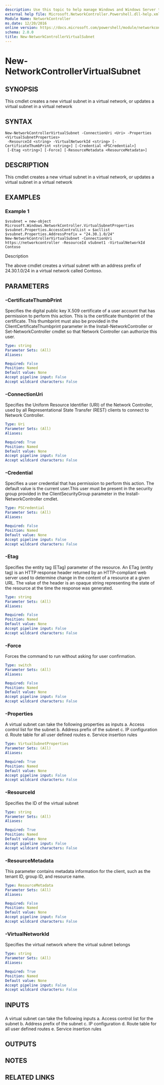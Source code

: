 ```yaml
---
description: Use this topic to help manage Windows and Windows Server technologies with Windows PowerShell.
external help file: Microsoft.NetworkController.Powershell.dll-help.xml
Module Name: NetworkController
ms.date: 12/20/2016
online version: https://docs.microsoft.com/powershell/module/networkcontroller/new-networkcontrollervirtualsubnet?view=windowsserver2019-ps&wt.mc_id=ps-gethelp
schema: 2.0.0
title: New-NetworkControllerVirtualSubnet
---
```


# New-NetworkControllerVirtualSubnet

## SYNOPSIS

This cmdlet creates a new virtual subnet in a virtual network, or updates a virtual subnet in a virtual network

## SYNTAX

```
New-NetworkControllerVirtualSubnet -ConnectionUri <Uri> -Properties <VirtualSubnetProperties>
 -ResourceId <string> -VirtualNetworkId <string> [-CertificateThumbPrint <string>] [-Credential <PSCredential>]
 [-Etag <string>] [-Force] [-ResourceMetadata <ResourceMetadata>]
```

## DESCRIPTION
This cmdlet creates a new virtual subnet in a virtual network, or updates a virtual subnet in a virtual network

## EXAMPLES

### Example 1
```
$vsubnet = new-object Microsoft.Windows.NetworkController.VirtualSubnetProperties
$vsubnet.Properties.AccessControlList = $acllist  
$vsubnet.Properties.AddressPrefix = "24.30.1.0/24" 
New-NetworkControllerVirtualSubnet -ConnectionUri https://networkcontroller -ResourceId vSubnet1 -VirtualNetworkId Contoso
```

Description



The above cmdlet creates a virtual subnet with an address prefix of 24.30.1.0/24 in a virtual network called Contoso.

## PARAMETERS

### -CertificateThumbPrint
Specifies the digital public key X.509 certificate of a user account that has permission to perform this action.
This is the certificate thumbprint of the certificate.
This thumbprint must also be provided in the ClientCertificateThumbprint parameter in the Install-NetworkController or Set-NetworkController cmdlet so that Network Controller can authorize this user.

```yaml
Type: string
Parameter Sets: (All)
Aliases: 

Required: False
Position: Named
Default value: None
Accept pipeline input: False
Accept wildcard characters: False
```

### -ConnectionUri
Specifies the Uniform Resource Identifier (URI) of the Network Controller, used by all Representational State Transfer (REST) clients to connect to Network Controller.

```yaml
Type: Uri
Parameter Sets: (All)
Aliases: 

Required: True
Position: Named
Default value: None
Accept pipeline input: False
Accept wildcard characters: False
```

### -Credential
Specifies a user credential that has permission to perform this action.
The default value is the current user.This user must be present in the security group provided in the ClientSecurityGroup parameter in the Install-NetworkController cmdlet.

```yaml
Type: PSCredential
Parameter Sets: (All)
Aliases: 

Required: False
Position: Named
Default value: None
Accept pipeline input: False
Accept wildcard characters: False
```

### -Etag
Specifies the entity tag (ETag) parameter of the resource.
An ETag (entity tag) is an HTTP response header returned by an HTTP-compliant web server used to determine change in the content of a resource at a given URL.
The value of the header is an opaque string representing the state of the resource at the time the response was generated.

```yaml
Type: string
Parameter Sets: (All)
Aliases: 

Required: False
Position: Named
Default value: None
Accept pipeline input: False
Accept wildcard characters: False
```

### -Force
Forces the command to run without asking for user confirmation.

```yaml
Type: switch
Parameter Sets: (All)
Aliases: 

Required: False
Position: Named
Default value: None
Accept pipeline input: False
Accept wildcard characters: False
```

### -Properties
A virtual subnet can take the following properties as inputs
a.
Access control list for the subnet
b.
Address prefix of the subnet
c.
IP configuration
d.
Route table for all user defined routes
e.
Service insertion rules

```yaml
Type: VirtualSubnetProperties
Parameter Sets: (All)
Aliases: 

Required: True
Position: Named
Default value: None
Accept pipeline input: False
Accept wildcard characters: False
```

### -ResourceId
Specifies the ID of the virtual subnet

```yaml
Type: string
Parameter Sets: (All)
Aliases: 

Required: True
Position: Named
Default value: None
Accept pipeline input: False
Accept wildcard characters: False
```

### -ResourceMetadata
This parameter contains metadata information for the client, such as the tenant ID, group ID, and resource name.

```yaml
Type: ResourceMetadata
Parameter Sets: (All)
Aliases: 

Required: False
Position: Named
Default value: None
Accept pipeline input: False
Accept wildcard characters: False
```

### -VirtualNetworkId
Specifies the virtual network where the virtual subnet belongs

```yaml
Type: string
Parameter Sets: (All)
Aliases: 

Required: True
Position: Named
Default value: None
Accept pipeline input: False
Accept wildcard characters: False
```

## INPUTS

### 
A virtual subnet can take the following inputs
a.
Access control list for the subnet
b.
Address prefix of the subnet
c.
IP configuration
d.
Route table for all user defined routes
e.
Service insertion rules

## OUTPUTS

## NOTES
## RELATED LINKS

